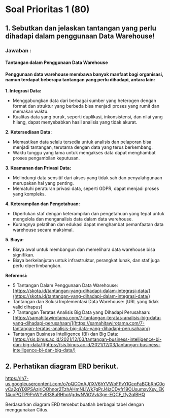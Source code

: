 # **Soal Prioritas 1 (80)**

## 1. Sebutkan dan jelaskan tantangan yang perlu dihadapi dalam penggunaan Data Warehouse!
### Jawaban :

#### Tantangan dalam Penggunaan Data Warehouse

#### Penggunaan data warehouse membawa banyak manfaat bagi organisasi, namun terdapat beberapa tantangan yang perlu dihadapi, antara lain:

**1. Integrasi Data:**

* Menggabungkan data dari berbagai sumber yang heterogen dengan format dan struktur yang berbeda bisa menjadi proses yang rumit dan memakan waktu.
* Kualitas data yang buruk, seperti duplikasi, inkonsistensi, dan nilai yang hilang, dapat menyebabkan hasil analisis yang tidak akurat.

**2. Ketersediaan Data:**

* Memastikan data selalu tersedia untuk analisis dan pelaporan bisa menjadi tantangan, terutama dengan data yang terus berkembang.
* Waktu tunggu yang lama untuk mengakses data dapat menghambat proses pengambilan keputusan.

**3. Keamanan dan Privasi Data:**

* Melindungi data sensitif dari akses yang tidak sah dan penyalahgunaan merupakan hal yang penting.
* Mematuhi peraturan privasi data, seperti GDPR, dapat menjadi proses yang kompleks.

**4. Keterampilan dan Pengetahuan:**

* Diperlukan staf dengan keterampilan dan pengetahuan yang tepat untuk mengelola dan menganalisis data dalam data warehouse.
* Kurangnya pelatihan dan edukasi dapat menghambat pemanfaatan data warehouse secara maksimal.

**5. Biaya:**

* Biaya awal untuk membangun dan memelihara data warehouse bisa signifikan.
* Biaya berkelanjutan untuk infrastruktur, perangkat lunak, dan staf juga perlu dipertimbangkan.

**Referensi:**

* 5 Tantangan Dalam Penggunaan Data Warehouse: [https://skota.id/tantangan-yang-dihadapi-dalam-integrasi-data/](https://skota.id/tantangan-yang-dihadapi-dalam-integrasi-data/)
* Tantangan dan Solusi Implementasi Data Warehouse: [URL yang tidak valid dihapus]
* 7 Tantangan Teratas Analisis Big Data yang Dihadapi Perusahaan: [https://samahitawirotama.com/7-tantangan-teratas-analisis-big-data-yang-dihadapi-perusahaan/](https://samahitawirotama.com/7-tantangan-teratas-analisis-big-data-yang-dihadapi-perusahaan/)
* Tantangan Business Intelligence (BI) dan Big Data: [https://sis.binus.ac.id/2021/12/03/tantangan-business-intelligence-bi-dan-big-data/](https://sis.binus.ac.id/2021/12/03/tantangan-business-intelligence-bi-dan-big-data/)

## 2. Perhatikan diagram ERD berikut.

https://lh7-us.googleusercontent.com/o7pQCOnAJj1XV6hYVWbFPvYIGcqFaBCbRhC0ovCa2qYIXlPSAzjriOOhnor2TzhAHmNLlWk7gPrJ4jzCDyfr19OUsumxvXsy_EK14uoPQTP9PnWYvIR38uRHhqVgdwNViOVvk3ge-EQCF_tfy2qIBHQ

Berdasarkan diagram ERD tersebut buatlah berbagai tabel dengan menggunakan Citus.

